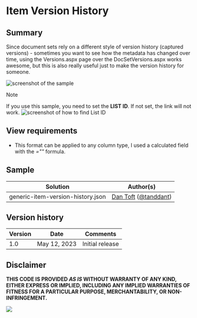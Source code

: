 # Item Version History

## Summary
Since document sets rely on a different style of version history (captured versions) - sometimes you want to see how the metadata has changed over time, using the Versions.aspx page over the DocSetVersions.aspx works awesome, but this is also really useful just to make the version history for someone.

![screenshot of the sample](./assets/screenshot.gif)

> [!NOTE]  
> If you use this sample, you need to set the __LIST ID__. If not set, the link will not work.
> ![screenshot of how to find List ID](./assets/listid.png)

## View requirements

- This format can be applied to any column type, I used a calculated field with the _=""_ formula.

## Sample

Solution|Author(s)
--------|---------
generic-item-version-history.json | [Dan Toft](https://github.com/Tanddant) ([@tanddant](https://twitter.com/tanddant)) |

## Version history

| Version | Date         | Comments        |
| ------- | ------------ | --------------- |
| 1.0     | May 12, 2023 | Initial release |

## Disclaimer

**THIS CODE IS PROVIDED *AS IS* WITHOUT WARRANTY OF ANY KIND, EITHER EXPRESS OR IMPLIED, INCLUDING ANY IMPLIED WARRANTIES OF FITNESS FOR A PARTICULAR PURPOSE, MERCHANTABILITY, OR NON-INFRINGEMENT.**

<img src="https://pnptelemetry.azurewebsites.net/list-formatting/column-samples/generic-item-version-history" />